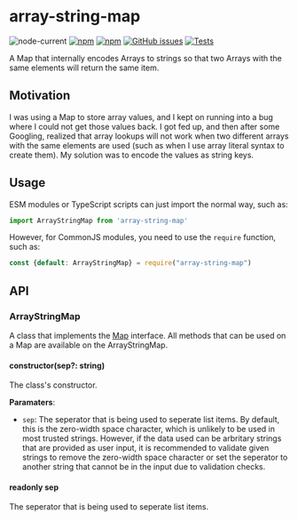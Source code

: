 # array-string-map

![node-current](https://img.shields.io/node/v/array-string-map)
[![npm](https://img.shields.io/npm/v/array-string-map)](https://www.npmjs.com/package/array-string-map)
[![npm](https://img.shields.io/npm/dt/array-string-map)](https://www.npmjs.com/package/array-string-map)
[![GitHub issues](https://img.shields.io/github/issues/PythonCoderAS/array-string-map)](https://github.com/PythonCoderAS/array-string-map/issues)
[![Tests](https://github.com/PythonCoderAS/array-string-map/actions/workflows/test.yml/badge.svg)](https://github.com/PythonCoderAS/array-string-map/actions/workflows/test.yml)

A Map that internally encodes Arrays to strings so that two Arrays with the same elements will return the same item.

## Motivation

I was using a Map to store array values, and I kept on running into a bug where I could not get those values back. I got
fed up, and then after some Googling, realized that array lookups will not work when two different arrays with the same
elements are used (such as when I use array literal syntax to create them). My solution was to encode the values as
string keys.

## Usage

ESM modules or TypeScript scripts can just import the normal way, such as:

```ts
import ArrayStringMap from 'array-string-map'
```

However, for CommonJS modules, you need to use the `require` function, such as:

```js
const {default: ArrayStringMap} = require("array-string-map")
```

## API

### ArrayStringMap

A class that implements the [Map](https://developer.mozilla.org/en-US/docs/Web/JavaScript/Reference/Global_Objects/Map)
interface. All methods that can be used on a Map are available on the ArrayStringMap.

#### constructor(sep?: string)

The class's constructor. 

**Paramaters**: 

- `sep`: The seperator that is being used to seperate list items.  By default, this is the zero-width space character, 
  which is unlikely to be used in most trusted strings. However, if the data used can be arbritary strings that are
  provided as user input, it is recommended to validate given strings to remove the zero-width space character or set
  the seperator to another string that cannot be in the input due to validation checks.

#### readonly sep

The seperator that is being used to seperate list items.
